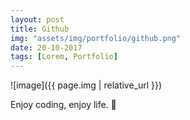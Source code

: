 ```yaml
---
layout: post
title: Github
img: "assets/img/portfolio/github.png"
date: 20-10-2017
tags: [Lorem, Portfolio]
---
```


![image]({{ page.img | relative_url }})

Enjoy coding, enjoy life. 🌹
